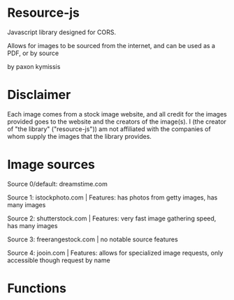 # Resource-js
Javascript library designed for CORS.

Allows for images to be sourced from the internet, and can be used as a PDF, or by source

by paxon kymissis
# Disclaimer
Each image comes from a stock image website, and all credit for the images provided goes to the website and the creators of the image(s).
I (the creator of "the library" ("resource-js")) am not affiliated with the companies of whom supply the images that the library provides.
# Image sources
Source 0/default: dreamstime.com

Source 1: istockphoto.com | Features: has photos from getty images, has many images

Source 2: shutterstock.com | Features: very fast image gathering speed, has many images

Source 3: freerangestock.com | no notable source features

Source 4: jooin.com | Features: allows for specialized image requests, only accessible though request by name

# Functions
